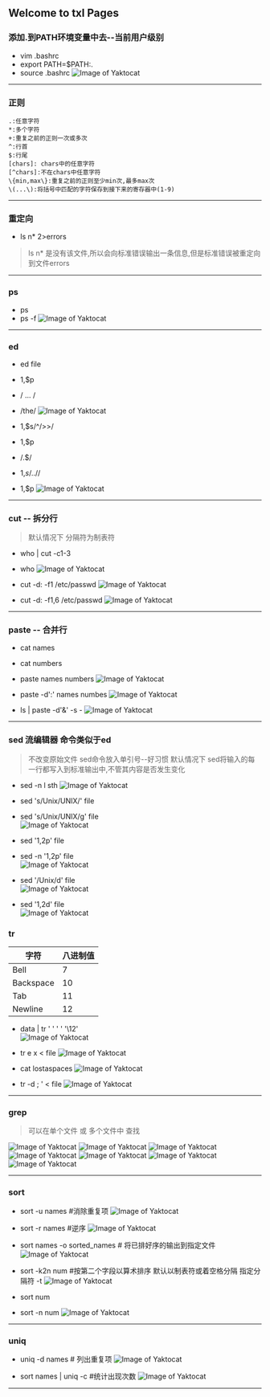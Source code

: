 ## Welcome to txl Pages


### 添加.到PATH环境变量中去--当前用户级别

+ vim .bashrc
+ export PATH=$PATH:.
+ source .bashrc
![Image of Yaktocat](assets\images\bashrc.png)

---


### 正则

```shell
.:任意字符
*:多个字符
+:重复之前的正则一次或多次
^:行首
$:行尾
[chars]: chars中的任意字符
[^chars]:不在chars中任意字符
\{min,max\}:重复之前的正则至少min次,最多max次
\(...\):将括号中匹配的字符保存到接下来的寄存器中(1-9)

```
---

### 重定向
+ ls n* 2>errors
> ls n* 是没有该文件,所以会向标准错误输出一条信息,但是标准错误被重定向到文件errors

---

### ps

+ ps
+ ps -f 
![Image of Yaktocat](assets\images\ps.png)

---

### ed 
+ ed file
+ 1,$p
+ / ... /
+ /the/
![Image of Yaktocat](assets\images\ed1.png)

+ 1,$s/^/>>/
+ 1,$p
+ /\.$/
+ 1,$s/..$//
+ 1,$p
![Image of Yaktocat](assets\images\ed2.png)

---

### cut -- 拆分行

> 默认情况下 分隔符为制表符

+ who \| cut -c1-3
+ who
![Image of Yaktocat](assets\images\cut1.png)

+ cut -d: -f1 /etc/passwd
![Image of Yaktocat](assets\images\cut2.png)


+ cut -d: -f1,6 /etc/passwd
![Image of Yaktocat](assets\images\cut3.png)

---

### paste -- 合并行

+ cat names
+ cat numbers
+ paste names numbers
![Image of Yaktocat](assets\images\paste1.png)

+ paste -d':' names numbes
![Image of Yaktocat](assets\images\paste2.png)

+ ls \| paste -d'&' -s - 
![Image of Yaktocat](assets\images\paste3.png)

---

### sed 流编辑器 命令类似于ed

> 不改变原始文件 
> sed命令放入单引号--好习惯
> 默认情况下 sed将输入的每一行都写入到标准输出中,不管其内容是否发生变化

+ sed -n l sth
![Image of Yaktocat](assets\images\sed1.png)

+ sed 's/Unix/UNIX/' file
+ sed 's/Unix/UNIX/g' file  
![Image of Yaktocat](assets\images\sed2.png)

+ sed '1,2p' file
+ sed -n '1,2p' file  
![Image of Yaktocat](assets\images\sed3.png)

+ sed '/Unix/d' file  
![Image of Yaktocat](assets\images\sed4.png)

+ sed '1,2d' file  
![Image of Yaktocat](assets\images\sed5.png)

### tr

字符 | 八进制值
------------ | -------------
Bell|7
Backspace|10
Tab|11
Newline|12

+ data | tr ' ' ' ' '\12'  
![Image of Yaktocat](assets\images\tr1.png)

+ tr e x < file
![Image of Yaktocat](assets\images\tr2.png)

+ cat lostaspaces
![Image of Yaktocat](assets\images\tr3.png)

+ tr -d ; ' < file
![Image of Yaktocat](assets\images\tr4.png)

---

### grep
> 可以在单个文件 或 多个文件中 查找

![Image of Yaktocat](assets\images\grep1.png)
![Image of Yaktocat](assets\images\grep2.png)
![Image of Yaktocat](assets\images\grep3.png)
![Image of Yaktocat](assets\images\grep4.png)
![Image of Yaktocat](assets\images\grep5.png)
![Image of Yaktocat](assets\images\grep5-1.png)
![Image of Yaktocat](assets\images\grep6.png)

---

### sort

+ sort -u names #消除重复项
![Image of Yaktocat](assets\images\sort.png)

+ sort -r names #逆序
![Image of Yaktocat](assets\images\sort1.png)

+ sort names -o sorted_names # 将已排好序的输出到指定文件
![Image of Yaktocat](assets\images\sort2.png)

+ sort -k2n num #按第二个字段以算术排序 默认以制表符或着空格分隔 指定分隔符 -t 
![Image of Yaktocat](assets\images\sort4.png)

+ sort num 
+ sort -n num
![Image of Yaktocat](assets\images\sort3.png)

---

### uniq

+ uniq -d names # 列出重复项
![Image of Yaktocat](assets\images\uniq.png)


+ sort names | uniq -c #统计出现次数
![Image of Yaktocat](assets\images\uniq2.png)

---